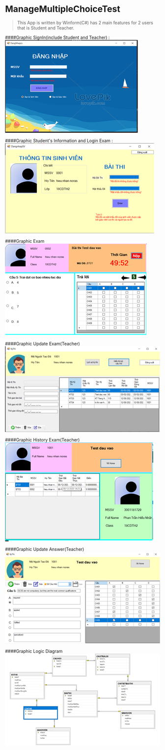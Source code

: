 # ManageMultipleChoiceTest
>This App is written by Winform(C#) has 2 main features for 2 users that is Student and Teacher.

####Graphic SignIn(include Student and Teacher) :
![signInTest](https://github.com/nhandora123/ManageMultipleChoiceTest/blob/master/public/SignIn.png)

####Graphic Student's Information and Login Exam :
![LoginExam](https://github.com/nhandora123/ManageMultipleChoiceTest/blob/master/public/SignInTest.png)

####Graphic Exam
![GraphicTest](https://github.com/nhandora123/ManageMultipleChoiceTest/blob/master/public/GraphicTakeTest.png)

####Graphic Update Exam(Teacher)
![UpdateExam](https://github.com/nhandora123/ManageMultipleChoiceTest/blob/master/public/UpdateExam.png)

####Graphic History Exam(Teacher)
![HistoryExam](https://github.com/nhandora123/ManageMultipleChoiceTest/blob/master/public/HistoryExam.png)

####Graphic Update Answer(Teacher)
![UpdateAnswer](https://github.com/nhandora123/ManageMultipleChoiceTest/blob/master/public/UpdateAnswer.png)

####Graphic Logic Diagram
![Diagram](https://github.com/nhandora123/ManageMultipleChoiceTest/blob/master/public/LogicDiagram.png)
